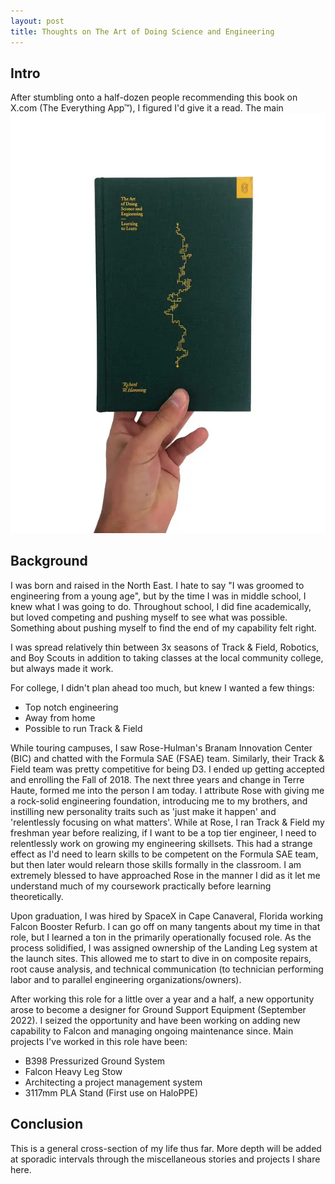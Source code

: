 ```yaml
---
layout: post
title: Thoughts on The Art of Doing Science and Engineering
---
```


## Intro
After stumbling onto a half-dozen people recommending this book on X.com (The Everything App™), I figured I'd give it a read. The main 
![The Art of Doing Science and Engineering Cover from LibroLabro.com](https://github.com/andrewnovotny/andrewnovotny.github.io/blob/main/assets/images/ArtofDoingScienceandEngineeringCover.webp "The Art of Doing Science and Engineering Cover from LibroLabro.com")

## Background
I was born and raised in the North East. I hate to say "I was groomed to engineering from a young age", but by the time I was in middle school, I knew what I was going to do. 
Throughout school, I did fine academically, but loved competing and pushing myself to see what was possible. 
Something about pushing myself to find the end of my capability felt right.

I was spread relatively thin between 3x seasons of Track & Field, Robotics, and Boy Scouts in addition to taking classes at the local community college, but always made it work.

For college, I didn't plan ahead too much, but knew I wanted a few things:

- Top notch engineering
- Away from home
- Possible to run Track & Field

While touring campuses, I saw Rose-Hulman's Branam Innovation Center (BIC) and chatted with the Formula SAE (FSAE) team. Similarly, their Track & Field team was pretty competitive for being D3.
I ended up getting accepted and enrolling the Fall of 2018. The next three years and change in Terre Haute, formed me into the person I am today. I attribute Rose with giving 
me a rock-solid engineering foundation, introducing me to my brothers, and instilling new personality traits such as 'just make it happen' and 'relentlessly focusing on what matters'.
While at Rose, I ran Track & Field my freshman year before realizing, if I want to be a top tier engineer, I need to relentlessly work on growing my engineering skillsets.
This had a strange effect as I'd need to learn skills to be competent on the Formula SAE team, but then later would relearn those skills formally in the classroom.
I am extremely blessed to have approached Rose in the manner I did as it let me understand much of my coursework practically before learning theoretically.

Upon graduation, I was hired by SpaceX in Cape Canaveral, Florida working Falcon Booster Refurb. I can go off on many tangents about my time in that role, but I learned a ton in the 
primarily operationally focused role. As the process solidified, I was assigned ownership of the Landing Leg system at the launch sites. This allowed me to start to dive in on composite repairs,
root cause analysis, and technical communication (to technician performing labor and to parallel engineering organizations/owners).

After working this role for a little over a year and a half, a new opportunity arose to become a designer for Ground Support Equipment (September 2022). I seized the opportunity and have been working
on adding new capability to Falcon and managing ongoing maintenance since. Main projects I've worked in this role have been:
- B398 Pressurized Ground System
- Falcon Heavy Leg Stow
- Architecting a project management system
- 3117mm PLA Stand (First use on HaloPPE)

## Conclusion
This is a general cross-section of my life thus far. More depth will be added at sporadic intervals through the miscellaneous stories and projects I share here.

